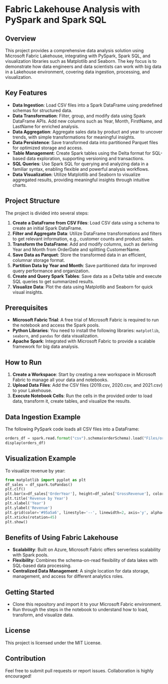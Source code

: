 # Fabric Lakehouse Analysis with PySpark and Spark SQL

## Overview
This project provides a comprehensive data analysis solution using Microsoft Fabric Lakehouse, integrating with PySpark, Spark SQL, and visualization libraries such as Matplotlib and Seaborn. The key focus is to demonstrate how data engineers and data scientists can work with big data in a Lakehouse environment, covering data ingestion, processing, and visualization.

## Key Features
- **Data Ingestion**: Load CSV files into a Spark DataFrame using predefined schemas for structured data.
- **Data Transformation**: Filter, group, and modify data using Spark DataFrame APIs. Add new columns such as Year, Month, FirstName, and LastName for enriched analysis.
- **Data Aggregation**: Aggregate sales data by product and year to uncover trends, with simple transformations for meaningful insights.
- **Data Persistence**: Save transformed data into partitioned Parquet files for optimized storage and access.
- **Table Management**: Create Spark tables using the Delta format for SQL-based data exploration, supporting versioning and transactions.
- **SQL Queries**: Use Spark SQL for querying and analyzing data in a familiar syntax, enabling flexible and powerful analysis workflows.
- **Data Visualization**: Utilize Matplotlib and Seaborn to visualize aggregated results, providing meaningful insights through intuitive charts.

## Project Structure
The project is divided into several steps:

1. **Create a DataFrame from CSV Files**: Load CSV data using a schema to create an initial Spark DataFrame.
2. **Filter and Aggregate Data**: Utilize DataFrame transformations and filters to get relevant information, e.g., customer counts and product sales.
3. **Transform the DataFrame**: Add and modify columns, such as deriving Year and Month from OrderDate and splitting CustomerName.
4. **Save Data as Parquet**: Store the transformed data in an efficient, columnar storage format.
5. **Partition Data by Year and Month**: Save partitioned data for improved query performance and organization.
6. **Create and Query Spark Tables**: Save data as a Delta table and execute SQL queries to get summarized results.
7. **Visualize Data**: Plot the data using Matplotlib and Seaborn for quick visual insights.

## Prerequisites
- **Microsoft Fabric Trial**: A free trial of Microsoft Fabric is required to run the notebook and access the Spark pools.
- **Python Libraries**: You need to install the following libraries: `matplotlib`, `seaborn`, and `pandas` for data visualization.
- **Apache Spark**: Integrated with Microsoft Fabric to provide a scalable framework for big data analysis.

## How to Run
1. **Create a Workspace**: Start by creating a new workspace in Microsoft Fabric to manage all your data and notebooks.
2. **Upload Data Files**: Add the CSV files (2019.csv, 2020.csv, and 2021.csv) to your Lakehouse.
3. **Execute Notebook Cells**: Run the cells in the provided order to load data, transform it, create tables, and visualize the results.

## Data Ingestion Example
The following PySpark code loads all CSV files into a DataFrame:
```python
orders_df = spark.read.format("csv").schema(orderSchema).load("Files/orders/*.csv")
display(orders_df)
```

## Visualization Example
To visualize revenue by year:
```python
from matplotlib import pyplot as plt
df_sales = df_spark.toPandas()
plt.clf()
plt.bar(x=df_sales['OrderYear'], height=df_sales['GrossRevenue'], color='orange')
plt.title('Revenue by Year')
plt.xlabel('Year')
plt.ylabel('Revenue')
plt.grid(color='#95a5a6', linestyle='--', linewidth=2, axis='y', alpha=0.7)
plt.xticks(rotation=45)
plt.show()
```

## Benefits of Using Fabric Lakehouse
- **Scalability**: Built on Azure, Microsoft Fabric offers serverless scalability with Spark pools.
- **Flexibility**: Combines the schema-on-read flexibility of data lakes with SQL-based data processing.
- **Centralized Data Management**: A single location for data storage, management, and access for different analytics roles.

## Getting Started
- Clone this repository and import it to your Microsoft Fabric environment.
- Run through the steps in the notebook to understand how to load, transform, and visualize data.

## License
This project is licensed under the MIT License.

## Contribution
Feel free to submit pull requests or report issues. Collaboration is highly encouraged!
